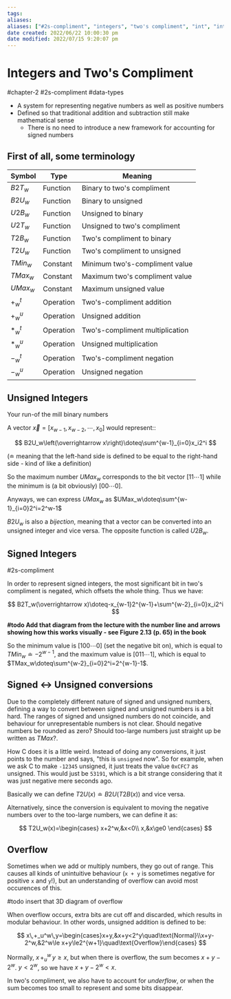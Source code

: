 ```yaml
---
tags: 
aliases: 
aliases: ["#2s-compliment", "integers", "two's compliment", "int", "ints"]
date created: 2022/06/22 10:00:30 pm
date modified: 2022/07/15 9:20:07 pm
---
```


# Integers and Two's Compliment

#chapter-2 #2s-compliment #data-types

- A system for representing negative numbers as well as positive numbers
- Defined so that traditional addition and subtraction still make mathematical sense
  - There is no need to introduce a new framework for accounting for signed numbers

## First of all, some terminology

| Symbol | Type | Meaning |
| -------- | --------- | ------------------------------- |
| $B2T_w$ | Function | Binary to two's compliment |
| $B2U_w$ | Function | Binary to unsigned |
| $U2B_w$ | Function | Unsigned to binary |
| $U2T_w$ | Function | Unsigned to two's compliment |
| $T2B_w$ | Function | Two's compliment to binary |
| $T2U_w$ | Function | Two's compliment to unsigned |
| $TMin_w$ | Constant | Minimum two's-compliment value |
| $TMax_w$ | Constant | Maximum two's compliment value |
| $UMax_w$ | Constant | Maximum unsigned value |
| $+^t_w$ | Operation | Two's-compliment addition |
| $+^u_w$ | Operation | Unsigned addition |
| $*^t_w$ | Operation | Two's-compliment multiplication |
| $*^u_w$ | Operation | Unsigned multiplication |
| $-^t_w$ | Operation | Two's-compliment negation |
| $-^u_w$ | Operation | Unsigned negation |

## Unsigned Integers

Your run-of the mill binary numbers

A vector $\overrightarrow x=\left[x_{w-1},x_{w-2},\cdots,x_0\right]$ would represent::

$$
B2U_w\left(\overrightarrow x\right)\doteq\sum^{w-1}_{i=0}x_i2^i
$$

($\doteq$ meaning that the left-hand side is defined to be equal to the right-hand side - kind of like a definition)

So the maximum number $UMax_w$ corresponds to the bit vector $[11\cdots1]$ while the minimum is (a bit obviously) $[00\cdots0]$.

Anyways, we can express $UMax_w$ as $UMax_w\doteq\sum^{w-1}_{i=0}2^i=2^w-1$

$B2U_w$ is also a *bijection*, meaning that a vector can be converted into an unsigned integer and vice versa. The opposite function is called $U2B_w$.

## Signed Integers

#2s-compliment

In order to represent signed integers, the most significant bit in two's compliment is negated, which offsets the whole thing. Thus we have:

$$
B2T_w(\overrightarrow x)\doteq-x_{w-1}2^{w-1}+\sum^{w-2}_{i=0}x_i2^i
$$

**#todo Add that diagram from the lecture with the number line and arrows showing how this works visually - see Figure 2.13 (p. 65) in the book**

So the minimum value is $[100\cdots0]$ (set the negative bit on), which is equal to $TMin_w\doteq-2^{w-1}$, and the maximum value is $[011\cdots1]$, which is equal to $TMax_w\doteq\sum^{w-2}_{i=0}2^i=2^{w-1}-1$.

## Signed ↔ Unsigned conversions

Due to the completely different nature of signed and unsigned numbers, defining a way to convert between signed and unsigned numbers is a bit hard. The ranges of signed and unsigned numbers do not coincide, and behaviour for unrepresentable numbers is not clear. Should negative numbers be rounded as zero? Should too-large numbers just straight up be written as $TMax$?.

How C does it is a little weird. Instead of doing any conversions, it just points to the number and says, "this is `unsigned` now". So for example, when we ask C to make `-12345` unsigned, it just treats the value `0xCFC7` as unsigned. This would just be `53191`, which is a bit strange considering that it was just negative mere seconds ago.

Basically we can define $T2U\left(x\right)\doteq B2U\left(T2B\left(x\right)\right)$ and vice versa.

Alternatively, since the conversion is equivalent to moving the negative numbers over to the too-large numbers, we can define it as:

$$
T2U_w(x)=\begin{cases}
x+2^w,&x<0\\
x,&x\ge0
\end{cases}
$$

## Overflow

Sometimes when we add or multiply numbers, they go out of range. This causes all kinds of unintuitive behaviour (`x + y` is sometimes negative for positive `x` and `y`!), but an understanding of overflow can avoid most occurences of this.

#todo insert that 3D diagram of overflow

When overflow occurs, extra bits are cut off and discarded, which results in modular behaviour. In other words, unsigned addition is defined to be:

$$
x\,+_u^w\,y=\begin{cases}x+y,&x+y<2^y\quad\text{Normal}\\x+y-2^w,&2^w\le x+y\le2^{w+1}\quad\text{Overflow}\end{cases}
$$

Normally, $x\,+_u^w\,y\ge x$, but when there is overflow, the sum becomes $x+y-2^w$. $y<2^w$, so we have $x+y-2^w<x$.

In two's compliment, we also have to account for *underflow*, or when the sum becomes too small to represent and some bits disappear.
